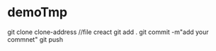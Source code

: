 # demoTmp
<p>git clone clone-address //file creact
git add .
git commit -m"add your commnet"
git push</p>